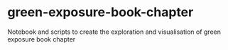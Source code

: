 # green-exposure-book-chapter
Notebook and scripts to create the exploration and visualisation of green exposure book chapter
